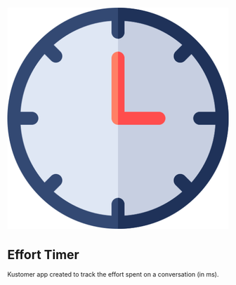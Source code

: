 <p align="center">
  <img src="./assets/clock.png" alt="Timer"/>
</p>

# Effort Timer

Kustomer app created to track the effort spent on a conversation (in ms).
